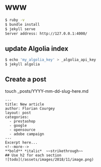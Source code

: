 # www
```bash
$ ruby -v
$ bundle install
$ jekyll serve
Server address: http://127.0.0.1:4000/
```

## update Algolia index
```bash
$ echo 'my_algolia_key' > _algolia_api_key
$ jekyll algolia
```

## Create a post
touch _posts/YYYY-mm-dd-slug-here.md
```
---
title: New article
author: Florian Courgey
layout: post
categories:
  - prestashop
  - google
  - opensource
  - adobe campaign
---
Excerpt here...
<!--more-->
**bold** *italic*  ~~strikethrough~~
## Use h2 for each section
![todo](/assets/images/2018/11/image.png)
```
